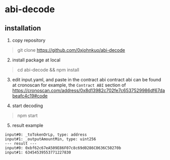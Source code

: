 # abi-decode

## installation

1. copy repository
> git clone https://github.com/0xjohnkuo/abi-decode

2. install package at local
> cd abi-decode && npm install

3. edit input.yaml, and paste in the contract abi
contract abi can be found at cronoscan
for example, the `Contract ABI` section of https://cronoscan.com/address/0x8d13982c702fe7c6537529986df67dabeafc4c19#code

4. start decoding
> npm start

5. result example
```
input#0: _toTokenOrLp, type: address
input#1: _outputAmountMin, type: uint256
--- result ---
input#0: 0xbf62c67eA509E86F07c8c69d0286C0636C50270b
input#1: 63454539553771227830
```
